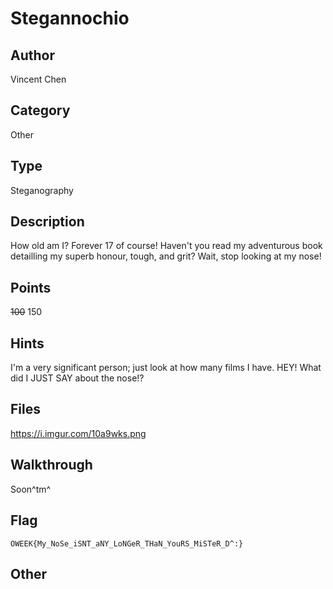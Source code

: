 # Stegannochio

## Author
Vincent Chen

## Category
Other

## Type
Steganography

## Description
How old am I? Forever 17 of course! Haven't you read my adventurous book detailling my superb honour, tough, and grit? Wait, stop looking at my nose!

## Points
~~100~~ 150

## Hints
I'm a very significant person; just look at how many films I have. HEY! What did I JUST SAY about the nose!?

## Files
https://i.imgur.com/10a9wks.png

## Walkthrough
Soon^tm^


## Flag
`OWEEK{My_NoSe_iSNT_aNY_LoNGeR_THaN_YouRS_MiSTeR_D^:}`

## Other
